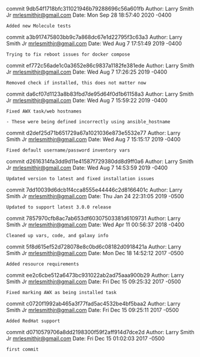 commit 9db54f1718bfc311021946b79288696c56a601fb
Author: Larry Smith Jr <mrlesmithjr@gmail.com>
Date:   Mon Sep 28 18:57:40 2020 -0400

    Added new Molecule tests

commit a3b917475803bb9c7a868dc67e1d22795f3c63a3
Author: Larry Smith Jr <mrlesmithjr@gmail.com>
Date:   Wed Aug 7 17:51:49 2019 -0400

    Trying to fix reboot issues for docker compose

commit ef772c56ade1c0a3652e86c9837a1182fe381ede
Author: Larry Smith Jr <mrlesmithjr@gmail.com>
Date:   Wed Aug 7 17:26:25 2019 -0400

    Removed check if installed, this does not matter now

commit da6cf07d1123a8b83fbd7de95d64f0d1b61158a3
Author: Larry Smith Jr <mrlesmithjr@gmail.com>
Date:   Wed Aug 7 15:59:22 2019 -0400

    Fixed AWX task/web hostnames
    
    - These were being defined incorrectly using ansible_hostname

commit d2def25d71b651729a67a1021036e873e5532e77
Author: Larry Smith Jr <mrlesmithjr@gmail.com>
Date:   Wed Aug 7 15:15:17 2019 -0400

    Fixed default username/password inventory vars

commit d2616314fa3dd9d11e41587f729380dd8d9ff0a6
Author: Larry Smith Jr <mrlesmithjr@gmail.com>
Date:   Wed Aug 7 14:53:59 2019 -0400

    Updated version to latest and fixed installation issues

commit 7dd10039d6dcb1f4cca8555e44446c2d8166401c
Author: Larry Smith Jr <mrlesmithjr@gmail.com>
Date:   Thu Jan 24 22:31:05 2019 -0500

    Updated to support latest 3.0.0 release

commit 7857970cfb8ac7ab653df60307503381d6109731
Author: Larry Smith Jr <mrlesmithjr@gmail.com>
Date:   Wed Apr 11 00:56:37 2018 -0400

    Cleaned up vars, code, and galaxy info

commit 5f8d615ef52d728078e8c0bd6c08182d0918421a
Author: Larry Smith Jr <mrlesmithjr@gmail.com>
Date:   Mon Dec 18 14:52:12 2017 -0500

    Added resource requirements

commit ee2c6cbe512a6473bc931022ab2ad75aaa900b29
Author: Larry Smith Jr <mrlesmithjr@gmail.com>
Date:   Fri Dec 15 09:25:32 2017 -0500

    Fixed marking AWX as being installed task

commit c0720f1992ab465a3f77fad5ac4532be4bf5baa2
Author: Larry Smith Jr <mrlesmithjr@gmail.com>
Date:   Fri Dec 15 09:25:11 2017 -0500

    Added RedHat support

commit d0710579706a8dd2198300f59f2aff914d7dce2d
Author: Larry Smith Jr <mrlesmithjr@gmail.com>
Date:   Fri Dec 15 01:02:03 2017 -0500

    first commit
